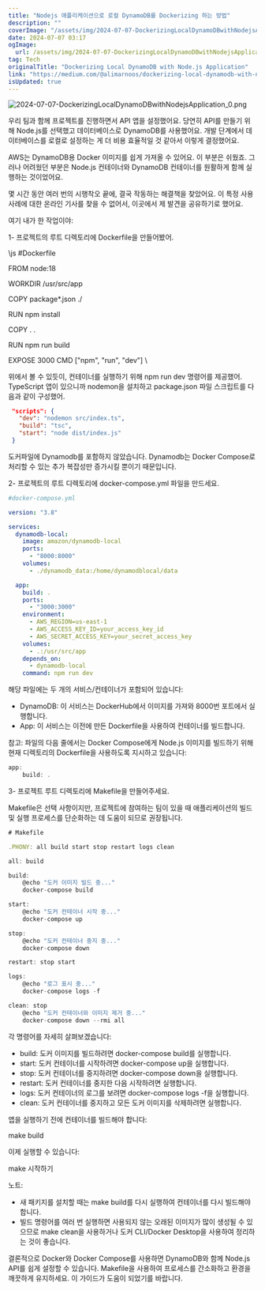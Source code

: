 ```yaml
---
title: "Nodejs 애플리케이션으로 로컬 DynamoDB를 Dockerizing 하는 방법"
description: ""
coverImage: "/assets/img/2024-07-07-DockerizingLocalDynamoDBwithNodejsApplication_0.png"
date: 2024-07-07 03:17
ogImage:
  url: /assets/img/2024-07-07-DockerizingLocalDynamoDBwithNodejsApplication_0.png
tag: Tech
originalTitle: "Dockerizing Local DynamoDB with Node.js Application"
link: "https://medium.com/@alimarnoos/dockerizing-local-dynamodb-with-node-js-application-eb555d704c06"
isUpdated: true
---
```


![2024-07-07-DockerizingLocalDynamoDBwithNodejsApplication_0.png](/assets/img/2024-07-07-DockerizingLocalDynamoDBwithNodejsApplication_0.png)

우리 팀과 함께 프로젝트를 진행하면서 API 앱을 설정했어요. 당연히 API를 만들기 위해 Node.js를 선택했고 데이터베이스로 DynamoDB를 사용했어요. 개발 단계에서 데이터베이스를 로컬로 설정하는 게 더 비용 효율적일 것 같아서 이렇게 결정했어요.

AWS는 DynamoDB용 Docker 이미지를 쉽게 가져올 수 있어요. 이 부분은 쉬웠죠. 그러나 어려웠던 부분은 Node.js 컨테이너와 DynamoDB 컨테이너를 원활하게 함께 실행하는 것이었어요.

몇 시간 동안 여러 번의 시행착오 끝에, 결국 작동하는 해결책을 찾았어요. 이 특정 사용 사례에 대한 온라인 기사를 찾을 수 없어서, 이곳에서 제 발견을 공유하기로 했어요.

<!-- seedividend - 사각형 -->

<ins class="adsbygoogle"
     style="display:block"
     data-ad-client="ca-pub-4877378276818686"
     data-ad-slot="1898504329"
     data-ad-format="auto"
     data-full-width-responsive="true"></ins>

<script>
     (adsbygoogle = window.adsbygoogle || []).push({});
</script>

여기 내가 한 작업이야:

1- 프로젝트의 루트 디렉토리에 Dockerfile을 만들어봤어.

\js
#Dockerfile

FROM node:18

WORKDIR /usr/src/app

COPY package\*.json ./

RUN npm install

COPY . .

RUN npm run build

EXPOSE 3000
CMD ["npm", "run", "dev"]
\

위에서 볼 수 있듯이, 컨테이너를 실행하기 위해 npm run dev 명령어를 제공했어. TypeScript 앱이 있으니까 nodemon을 설치하고 package.json 파일 스크립트를 다음과 같이 구성했어.

<!-- seedividend - 사각형 -->

<ins class="adsbygoogle"
     style="display:block"
     data-ad-client="ca-pub-4877378276818686"
     data-ad-slot="1898504329"
     data-ad-format="auto"
     data-full-width-responsive="true"></ins>

<script>
     (adsbygoogle = window.adsbygoogle || []).push({});
</script>

```json
 "scripts": {
   "dev": "nodemon src/index.ts",
   "build": "tsc",
   "start": "node dist/index.js"
 }
```

도커파일에 Dynamodb를 포함하지 않았습니다. Dynamodb는 Docker Compose로 처리할 수 있는 추가 복잡성만 증가시킬 뿐이기 때문입니다.

2- 프로젝트의 루트 디렉토리에 docker-compose.yml 파일을 만드세요.

```yaml
#docker-compose.yml

version: "3.8"

services:
  dynamodb-local:
    image: amazon/dynamodb-local
    ports:
      - "8000:8000"
    volumes:
      - ./dynamodb_data:/home/dynamodblocal/data

  app:
    build: .
    ports:
      - "3000:3000"
    environment:
      - AWS_REGION=us-east-1
      - AWS_ACCESS_KEY_ID=your_access_key_id
      - AWS_SECRET_ACCESS_KEY=your_secret_access_key
    volumes:
      - .:/usr/src/app
    depends_on:
      - dynamodb-local
    command: npm run dev
```

<!-- seedividend - 사각형 -->

<ins class="adsbygoogle"
     style="display:block"
     data-ad-client="ca-pub-4877378276818686"
     data-ad-slot="1898504329"
     data-ad-format="auto"
     data-full-width-responsive="true"></ins>

<script>
     (adsbygoogle = window.adsbygoogle || []).push({});
</script>

해당 파일에는 두 개의 서비스/컨테이너가 포함되어 있습니다:

- DynamoDB: 이 서비스는 DockerHub에서 이미지를 가져와 8000번 포트에서 실행합니다.
- App: 이 서비스는 이전에 만든 Dockerfile을 사용하여 컨테이너를 빌드합니다.

참고: 파일의 다음 줄에서는 Docker Compose에게 Node.js 이미지를 빌드하기 위해 현재 디렉토리의 Dockerfile을 사용하도록 지시하고 있습니다:

```js
app:
    build: .
```

<!-- seedividend - 사각형 -->

<ins class="adsbygoogle"
     style="display:block"
     data-ad-client="ca-pub-4877378276818686"
     data-ad-slot="1898504329"
     data-ad-format="auto"
     data-full-width-responsive="true"></ins>

<script>
     (adsbygoogle = window.adsbygoogle || []).push({});
</script>

3- 프로젝트 루트 디렉토리에 Makefile을 만들어주세요.

Makefile은 선택 사항이지만, 프로젝트에 참여하는 팀이 있을 때 애플리케이션의 빌드 및 실행 프로세스를 단순화하는 데 도움이 되므로 권장됩니다.

```js
# Makefile

.PHONY: all build start stop restart logs clean

all: build

build:
    @echo "도커 이미지 빌드 중..."
    docker-compose build

start:
    @echo "도커 컨테이너 시작 중..."
    docker-compose up

stop:
    @echo "도커 컨테이너 중지 중..."
    docker-compose down

restart: stop start

logs:
    @echo "로그 표시 중..."
    docker-compose logs -f

clean: stop
    @echo "도커 컨테이너와 이미지 제거 중..."
    docker-compose down --rmi all
```

각 명령어를 자세히 살펴보겠습니다:

<!-- seedividend - 사각형 -->

<ins class="adsbygoogle"
     style="display:block"
     data-ad-client="ca-pub-4877378276818686"
     data-ad-slot="1898504329"
     data-ad-format="auto"
     data-full-width-responsive="true"></ins>

<script>
     (adsbygoogle = window.adsbygoogle || []).push({});
</script>

- build: 도커 이미지를 빌드하려면 docker-compose build를 실행합니다.
- start: 도커 컨테이너를 시작하려면 docker-compose up을 실행합니다.
- stop: 도커 컨테이너를 중지하려면 docker-compose down을 실행합니다.
- restart: 도커 컨테이너를 중지한 다음 시작하려면 실행합니다.
- logs: 도커 컨테이너의 로그를 보려면 docker-compose logs -f을 실행합니다.
- clean: 도커 컨테이너를 중지하고 모든 도커 이미지를 삭제하려면 실행합니다.

앱을 실행하기 전에 컨테이너를 빌드해야 합니다:

make build

이제 실행할 수 있습니다:

<!-- seedividend - 사각형 -->

<ins class="adsbygoogle"
     style="display:block"
     data-ad-client="ca-pub-4877378276818686"
     data-ad-slot="1898504329"
     data-ad-format="auto"
     data-full-width-responsive="true"></ins>

<script>
     (adsbygoogle = window.adsbygoogle || []).push({});
</script>

make 시작하기

노트:

- 새 패키지를 설치할 때는 make build를 다시 실행하여 컨테이너를 다시 빌드해야 합니다.
- 빌드 명령어를 여러 번 실행하면 사용되지 않는 오래된 이미지가 많이 생성될 수 있으므로 make clean을 사용하거나 도커 CLI/Docker Desktop을 사용하여 정리하는 것이 좋습니다.

결론적으로 Docker와 Docker Compose를 사용하면 DynamoDB와 함께 Node.js API를 쉽게 설정할 수 있습니다. Makefile을 사용하여 프로세스를 간소화하고 환경을 깨끗하게 유지하세요. 이 가이드가 도움이 되었기를 바랍니다.
